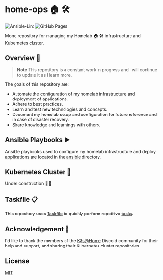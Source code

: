 # home-ops 🏠 🛠

![Ansible-Lint](https://github.com/dbrennand/home-ops/actions/workflows/ansible-lint.yml/badge.svg)
![GitHub Pages](https://github.com/dbrennand/home-ops/actions/workflows/gh-pages.yml/badge.svg)

Mono repository for managing my Homelab 🏠 🛠 infrastructure and Kubernetes cluster.

## Overview 📝

> **Note**
> This repository is a constant work in progress and I will continue to update it as I learn more.

The goals of this repository are:

- Automate the configuration of my homelab infrastructure and deployment of applications.
- Adhere to best practices.
- Learn and test new technologies and concepts.
- Document my homelab setup and configuration for future reference and in case of disaster recovery.
- Share knowledge and learnings with others.

## Ansible Playbooks ▶️

Ansible playbooks used to configure my homelab infrastructure and deploy applications are located in the [ansible](ansible) directory.

## Kubernetes Cluster 🚀

Under construction 🚧 👷

## Taskfile 📋

This repository uses [Taskfile](https://taskfile.dev) to quickly perform repetitive [tasks](Taskfile.yml).

## Acknowledgement 🙏

I'd like to thank the members of the [K8s@Home](https://discord.gg/k8s-at-home) Discord community for their help and support, and sharing their Kubernetes cluster repositories.

## License

[MIT](LICENSE)
